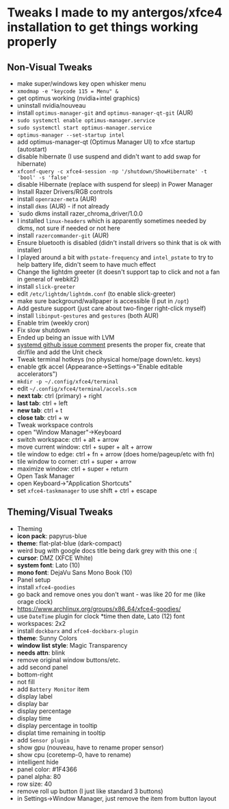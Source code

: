 # Tweaks I made to my antergos/xfce4 installation to get things working properly

## Non-Visual Tweaks

* make super/windows key open whisker menu
 * `xmodmap -e "keycode 115 = Menu" &`
* get optimus working (nvidia+intel graphics)
 * uninstall nvidia/nouveau
 * install `optimus-manager-git` and `optimus-manager-qt-git` (AUR)
 * `sudo systemctl enable optimus-manager.service`
 * `sudo systemctl start optimus-manager.service`
 * `optimus-manager --set-startup intel`
 * add optimus-manager-qt (Optimus Manager UI) to xfce startup (autostart)
* disable hibernate (I use suspend and didn't want to add swap for hibernate)
 * `xfconf-query -c xfce4-session -np '/shutdown/ShowHibernate' -t 'bool' -s 'false'`
 * disable Hibernate (replace with suspend for sleep) in Power Manager
* Install Razer Drivers/RGB controls
 * install `openrazer-meta` (AUR)
 * install `dkms` (AUR) - if not already
 * `sudo dkms install razer_chroma_driver/1.0.0
  * I installed `linux-headers` which is apparently sometimes needed by dkms, not sure if needed or not here
 * install `razercommander-git` (AUR)
* Ensure bluetooth is disabled (didn't install drivers so think that is ok with installer)
* I played around a bit with `pstate-frequency` and `intel_pstate` to try to help battery life, didn't seem to have much effect
* Change the lightdm greeter (it doesn't support tap to click and not a fan in general of webkit2)
 * install `slick-greeter`
 * edit `/etc/lightdm/lightdm.conf` (to enable slick-greeter)
 * make sure background/wallpaper is accessible (I put in `/opt`)
* Add gesture support (just care about two-finger right-click myself)
 * install `libinput-gestures` and `gestures` (both AUR)
* Enable trim (weekly cron)
* Fix slow shutdown
 * Ended up being an issue with LVM
 * [systemd github issue comment](https://github.com/systemd/systemd/issues/11821#issuecomment-477545885) presents the proper fix, create that dir/file and add the Unit check
* Tweak terminal hotkeys (no physical home/page down/etc. keys)
 * enable gtk accel (Appearance->Settings->"Enable editable accelerators")
 * `mkdir -p ~/.config/xfce4/terminal`
 * edit `~/.config/xfce4/terminal/accels.scm`
  * **next tab**: ctrl (primary) + right
  * **last tab**: ctrl + left
  * **new tab**: ctrl + t
  * **close tab**: ctrl + w
* Tweak workspace controls
 * open "Window Manager"->Keyboard
 * switch workspace: ctrl + alt + arrow
 * move current window: ctrl + super + alt + arrow
 * tile window to edge: ctrl + fn + arrow (does home/pageup/etc with fn)
 * tile window to corner: ctrl + super + arrow
 * maximize window: ctrl + super + return
* Open Task Manager
 * open Keyboard->"Application Shortcuts"
 * set `xfce4-taskmanager` to use shift + ctrl + escape

## Theming/Visual Tweaks

* Theming
 * **icon pack**: papyrus-blue
 * **theme**: flat-plat-blue (dark-compact)
  * weird bug with google docs title being dark grey with this one :(
 * **cursor**: DMZ (XFCE White)
 * **system font**: Lato (10)
 * **mono font**: DejaVu Sans Mono Book (10)
* Panel setup
 * install `xfce4-goodies`
  * go back and remove ones you don't want - was like 20 for me (like orage clock)
  * https://www.archlinux.org/groups/x86_64/xfce4-goodies/
 * use `DateTime` plugin for clock
  *time then date, Lato (12) font
 * workspaces: 2x2
 * install `dockbarx` and `xfce4-dockbarx-plugin`
  * **theme**: Sunny Colors
  * **window list style**: Magic Transparency
  * **needs attn**: blink
 * remove original window buttons/etc.
 * add second panel
  * bottom-right
  * not fill
  * add `Battery Monitor` item
   * display label
   * display bar
   * display percentage
   * display time
   * display percentage in tooltip
   * displat time remaining in tooltip
  * add `Sensor plugin`
   * show gpu (nouveau, have to rename proper sensor)
   * show cpu (coretemp-0, have to rename)
  * intelligent hide
 * panel color: #1F4366
 * panel alpha: 80
 * row size: 40
* remove roll up button (I just like standard 3 buttons)
 * in Settings->Window Manager, just remove the item from button layout
